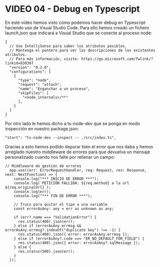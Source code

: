 # VIDEO 04 - Debug en Typescript

En este vídeo hemos visto cómo podemos hacer debug en Typescript haciendo uso de Visual Studio Code. Para ello hemos creado un fichero launch.json que indicará a Visual Studio que se conecte al proceso node:

```tsx
{
  // Use IntelliSense para saber los atributos posibles.
  // Mantenga el puntero para ver las descripciones de los existentes atributos.
  // Para más información, visite: https://go.microsoft.com/fwlink/?linkid=830387
  "version": "0.2.0",
  "configurations": [
    {
      "type": "node",
      "request": "attach",
      "name": "Enganchar a un proceso",
      "skipFiles": [
        "<node_internals>/**"
      ],
    }
  ]
}
```

Por otro lado le hemos dicho a ts-node-dev que se ponga en modo inspección en nuestro package.json:

```tsx
"start": "ts-node-dev --inspect -- ./src/index.ts",
```

Gracias a esto hemos podido depurar bien el error que nos daba y hemos arreglado nuestro middleware de errores para que devuelva un mensaje personalizado cuando nos falte por rellenar un campo:

```tsx
// Middleware de gestión de errores
  app.use((err: ErrorRequestHandler, req: Request, res: Response, next: NextFunction) => {
    console.log("*** INICIO DE ERROR ***");
    console.log(`PETICIÓN FALLIDA: ${req.method} a la url ${req.originalUrl}`);
    console.log(err);
    console.log("*** FIN DE ERROR ***");

    // Truco para quitar el tipo a una variable
    const errorAsAny: any = err as unknown as any;

    if (err?.name === "ValidationError") {
      res.status(400).json(err);
    } else if (errorAsAny.errmsg && errorAsAny.errmsg?.indexOf("duplicate key") !== -1) {
      res.status(400).json({ error: errorAsAny.errmsg });
    } else if (errorAsAny?.code === "ER_NO_DEFAULT_FOR_FIELD") {
      res.status(400).json({ error: errorAsAny?.sqlMessage });
    } else {
      res.status(500).json(err);
    }
  });
```

